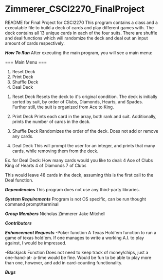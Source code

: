 # Zimmerer_CSCI2270_FinalProject
README for Final Project for CSCI2270
This program contains a class and a executable file to build a
deck of cards and play different games with. The deck contains
all 13 unique cards in each of the four suits. There are shuffle
and deal functions which will randomize the deck and deal out an
input amount of cards respectively.



*****How To Run*****
After executing the main program, you will see a main menu:

=== Main Menu ===
1. Reset Deck
2. Print Deck
3. Shuffle Deck
4. Deal Deck

1) Reset Deck
Resets the deck to it's original condition. The deck is initially
sorted by suit, by order of Clubs, Diamonds, Hearts, and Spades.
Further still, the suit is organized from Ace to King.

2) Print Deck
Prints each card in the array, both rank and suit.
Additionally, prints the number of cards in the deck.

3) Shuffle Deck
Randomizes the order of the deck. Does not add or remove any
cards.

4) Deal Deck
This will prompt the user for an integer, and prints that many
cards, while removing them from the deck.

Ex. for Deal Deck:
How many cards would you like to deal: 4
Ace of Clubs
King of Hearts
4 of Diamonds
7 of Clubs

This would leave 48 cards in the deck, assuming this is the first
call to the Deal function.


*****Dependencies*****
This program does not use any third-party libraries. 


*****System Requirements*****
Program is not OS specific, can be run thought command prompt/terminal


*****Group Members*****
Nicholas Zimmerer
Jake Mitchell


*****Contributors*****



*****Enhancement Requests*****
-Poker function
	A Texas Hold'em function to run a game of texas hold'em. If
	one manages to write a working A.I. to play against, I would 
	be impressed.

-Blackjack Function
	Does not need to keep track of money/chips, just a one-hand-at-
	a-time would be fine. Would be fun to be able to play more than
	one, however, and add in card-counting functionality.



*****Bugs*****
